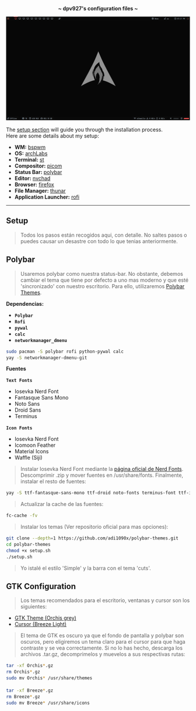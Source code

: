 <p align="center">
  <b> ~ dpv927's configuration files ~ </b>
</p>

<img src="preview.png">

The [setup section](#setup) will guide you through the installation process.<br>
Here are some details about my setup:

- **WM:** [bspwm](https://github.com/baskerville/bspwm)
- **OS:** [archLabs](https://archlabslinux.com/)
- **Terminal:** [st](https://st.suckless.org/)
- **Compositor:** [picom](https://github.com/ibhagwan/picom)
- **Status Bar:** [polybar](https://github.com/polybar/polybar)
- **Editor:** [nvchad](https://nvchad.com/)
- **Browser:** [firefox](https://www.mozilla.org/en-US/firefox)
- **File Manager:** [thunar](https://github.com/xfce-mirror/thunar)
- **Application Launcher:** [rofi](https://github.com/davatorium/rofi)

---

## Setup

> Todos los pasos están recogidos aqui, con detalle. No saltes pasos o puedes causar un desastre con todo lo que tenias anteriormente.

## Polybar
> Usaremos polybar como nuestra status-bar. No obstante, debemos cambiar el tema que tiene por defecto a uno mas moderno y que esté 'sincronizado' con nuestro escritorio. Para ello, utilizaremos [Polybar Themes](https://github.com/adi1090x/polybar-themes).


**Dependencias:**
- **`Polybar`**
- **`Rofi`**
- **`pywal`**
- **``calc``**
- **``networkmanager_dmenu``**

```bash
sudo pacman -S polybar rofi python-pywal calc
yay -S networkmanager-dmenu-git
```

**Fuentes**

**``Text Fonts``**
- Iosevka Nerd Font
- Fantasque Sans Mono
- Noto Sans
- Droid Sans
- Terminus

**``Icon Fonts``**
- Iosevka Nerd Font
- Icomoon Feather
- Material Icons
- Waffle (Siji)

> Instalar Iosevka Nerd Font mediante la <a href="https://www.nerdfonts.com/font-downloads">página oficial de Nerd Fonts</a>. Descomprimir .zip y mover fuentes en /usr/share/fonts. Finalmente, instalar el resto de fuentes:

```bash
yay -S ttf-fantasque-sans-mono ttf-droid noto-fonts terminus-font ttf-icomoon-feather ttf-material-icons-git siji-git
````

> Actualizar la cache de las fuentes:

```bash
fc-cache -fv
```

> Instalar los temas (Ver repositorio oficial para mas opciones):

```bash
git clone --depth=1 https://github.com/adi1090x/polybar-themes.git
cd polybar-themes
chmod +x setup.sh
./setup.sh
```

> Yo istalé el estilo 'Simple' y la barra con el tema 'cuts'.

<!--                      GTK theme installation section                     -->
## GTK Configuration

> Los temas recomendados para el escritorio, ventanas y cursor son los siguientes:
- <a href="https://github.com/vinceliuice/Orchis-theme">GTK Theme (Orchis grey)</a>
- <a href="https://github.com/ful1e5/BreezeX_Cursor">Cursor (Breeze Light)</a>

> El tema de GTK es oscuro ya que el fondo de pantalla y polybar son oscuros, pero eligiremos un tema claro para el cursor para que haga contraste y se vea correctamente. 
Si no lo has hecho, descarga los archivos .tar.gz, decomprimelos y muevelos a sus respectivas rutas:

```bash
tar -xf Orchis*.gz
rm Orchis*.gz
sudo mv Orchis* /usr/share/themes

tar -xf Breeze*.gz
rm Breeze*.gz
sudo mv Breeze* /usr/share/icons
```
